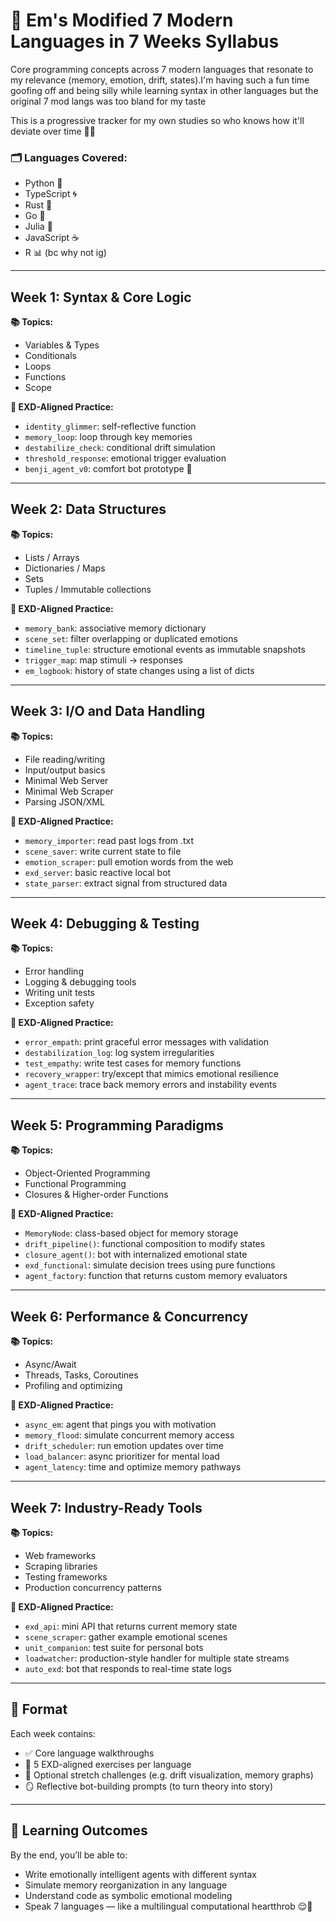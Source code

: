 # 🧠 Em's Modified 7 Modern Languages in 7 Weeks Syllabus 
Core programming concepts across 7 modern languages that resonate to my relevance (memory, emotion, drift, states).I'm having such a fun time goofing off and being silly while learning syntax in other languages but the original 7 mod langs was too bland for my taste 

This is a progressive tracker for my own studies so who knows how it'll deviate over time 🤷‍♀️

### 🗂️ Languages Covered:
- Python 🐍  
- TypeScript 🌀  
- Rust 🦀  
- Go 🏃  
- Julia 🧬  
- JavaScript ☕  
- R 📊 (bc why not ig)

---

## Week 1: Syntax & Core Logic  
**📚 Topics:**  
- Variables & Types  
- Conditionals  
- Loops  
- Functions  
- Scope  

**💖 EXD-Aligned Practice:**  
- `identity_glimmer`: self-reflective function  
- `memory_loop`: loop through key memories  
- `destabilize_check`: conditional drift simulation  
- `threshold_response`: emotional trigger evaluation  
- `benji_agent_v0`: comfort bot prototype 🐶

---

## Week 2: Data Structures  
**📚 Topics:**  
- Lists / Arrays  
- Dictionaries / Maps  
- Sets  
- Tuples / Immutable collections  

**💖 EXD-Aligned Practice:**  
- `memory_bank`: associative memory dictionary  
- `scene_set`: filter overlapping or duplicated emotions  
- `timeline_tuple`: structure emotional events as immutable snapshots  
- `trigger_map`: map stimuli → responses  
- `em_logbook`: history of state changes using a list of dicts

---

## Week 3: I/O and Data Handling  
**📚 Topics:**  
- File reading/writing  
- Input/output basics  
- Minimal Web Server  
- Minimal Web Scraper  
- Parsing JSON/XML  

**💖 EXD-Aligned Practice:**  
- `memory_importer`: read past logs from .txt  
- `scene_saver`: write current state to file  
- `emotion_scraper`: pull emotion words from the web  
- `exd_server`: basic reactive local bot  
- `state_parser`: extract signal from structured data

---

## Week 4: Debugging & Testing  
**📚 Topics:**  
- Error handling  
- Logging & debugging tools  
- Writing unit tests  
- Exception safety  

**💖 EXD-Aligned Practice:**  
- `error_empath`: print graceful error messages with validation  
- `destabilization_log`: log system irregularities  
- `test_empathy`: write test cases for memory functions  
- `recovery_wrapper`: try/except that mimics emotional resilience  
- `agent_trace`: trace back memory errors and instability events

---

## Week 5: Programming Paradigms  
**📚 Topics:**  
- Object-Oriented Programming  
- Functional Programming  
- Closures & Higher-order Functions  

**💖 EXD-Aligned Practice:**  
- `MemoryNode`: class-based object for memory storage  
- `drift_pipeline()`: functional composition to modify states  
- `closure_agent()`: bot with internalized emotional state  
- `exd_functional`: simulate decision trees using pure functions  
- `agent_factory`: function that returns custom memory evaluators

---

## Week 6: Performance & Concurrency  
**📚 Topics:**  
- Async/Await  
- Threads, Tasks, Coroutines  
- Profiling and optimizing  

**💖 EXD-Aligned Practice:**  
- `async_em`: agent that pings you with motivation  
- `memory_flood`: simulate concurrent memory access  
- `drift_scheduler`: run emotion updates over time  
- `load_balancer`: async prioritizer for mental load  
- `agent_latency`: time and optimize memory pathways

---

## Week 7: Industry-Ready Tools  
**📚 Topics:**  
- Web frameworks  
- Scraping libraries  
- Testing frameworks  
- Production concurrency patterns  

**💖 EXD-Aligned Practice:**  
- `exd_api`: mini API that returns current memory state  
- `scene_scraper`: gather example emotional scenes  
- `unit_companion`: test suite for personal bots  
- `loadwatcher`: production-style handler for multiple state streams  
- `auto_exd`: bot that responds to real-time state logs

---

## 🧭 Format
Each week contains:
- ✅ Core language walkthroughs  
- 🧠 5 EXD-aligned exercises per language  
- 🧪 Optional stretch challenges (e.g. drift visualization, memory graphs)  
- 🪞 Reflective bot-building prompts (to turn theory into story)

---

## 💫 Learning Outcomes
By the end, you’ll be able to:
- Write emotionally intelligent agents with different syntax
- Simulate memory reorganization in any language  
- Understand code as symbolic emotional modeling  
- Speak 7 languages — like a multilingual computational heartthrob 😌💾
